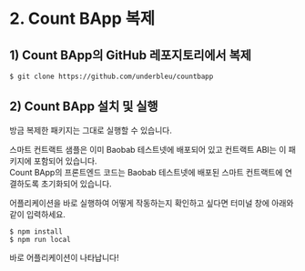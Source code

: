 # 2. Count BApp 복제

## 1\) Count BApp의 GitHub 레포지토리에서 복제

```text
$ git clone https://github.com/underbleu/countbapp
```

## 2\) Count BApp 설치 및 실행

방금 복제한 패키지는 그대로 실행할 수 있습니다.

스마트 컨트랙트 샘플은 이미 Baobab 테스트넷에 배포되어 있고 컨트랙트 ABI는 이 패키지에 포함되어 있습니다.  
Count BApp의 프론트엔드 코드는 Baobab 테스트넷에 배포된 스마트 컨트랙트에 연결하도록 초기화되어 있습니다.

어플리케이션을 바로 실행하여 어떻게 작동하는지 확인하고 싶다면 터미널 창에 아래와 같이 입력하세요.

```text
$ npm install
$ npm run local
```

바로 어플리케이션이 나타납니다!